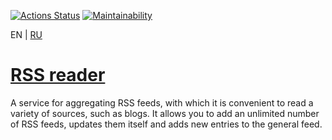 [![Actions Status](https://github.com/zapupenec/frontend-project-11/workflows/hexlet-check/badge.svg)](https://github.com/zapupenec/frontend-project-11/actions)
[![Maintainability](https://api.codeclimate.com/v1/badges/893498d46128da2a4789/maintainability)](https://codeclimate.com/github/zapupenec/frontend-project-11/maintainability)

EN | [RU](https://github.com/zapupenec/frontend-project-11/blob/main/README-ru.md)

# [RSS reader](https://frontend-project-11-zapupenec.vercel.app)
A service for aggregating RSS feeds, with which it is convenient to read a variety of sources, such as blogs. It allows you to add an unlimited number of RSS feeds, updates them itself and adds new entries to the general feed.
